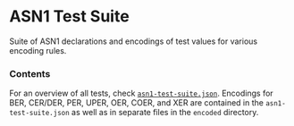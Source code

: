 # ASN1 Test Suite
Suite of ASN1 declarations and encodings of test values for various encoding rules.

### Contents
For an overview of all tests, check [`asn1-test-suite.json`](./asn1-test-suite.json). Encodings for BER, CER/DER, PER, UPER, OER, COER, and XER are contained in the `asn1-test-suite.json` as well as in separate files in the `encoded` directory.